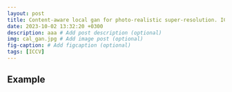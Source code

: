 ```yaml
---
layout: post
title: Content-aware local gan for photo-realistic super-resolution. ICCV, 2023.
date: 2023-10-02 13:32:20 +0300
description: aaa # Add post description (optional)
img: cal_gan.jpg # Add image post (optional)
fig-caption: # Add figcaption (optional)
tags: [ICCV]
---
```

## Example
